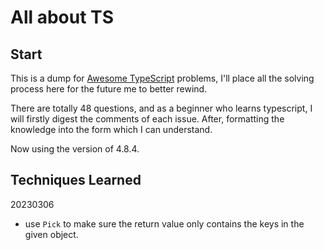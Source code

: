 # All about TS

## Start

This is a dump for [Awesome TypeScript](https://github.com/semlinker/awesome-typescript/issues) problems, I'll place all the solving process here for the future me to better rewind.

There are totally 48 questions, and as a beginner who learns typescript, I will firstly digest the comments of each issue. After, formatting the knowledge into the form which I can understand.

Now using the version of 4.8.4.

## Techniques Learned

20230306

- use `Pick` to make sure the return value only contains the keys in the given object.
